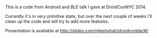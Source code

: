 This is a code from Android and BLE talk I gave at DroidConNYC 2014.

Currently it's in very primitive state, but over the next couple of weeks I'll clean up the code and will try to add more features.

Presentation is available at http://slides.com/nileshshah/droidconble/#/

